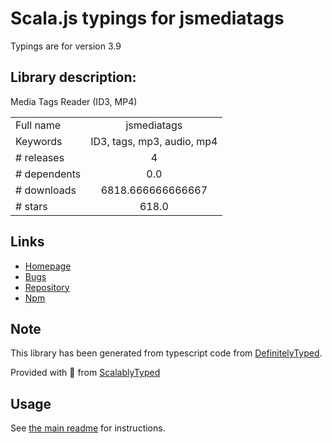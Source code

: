 
# Scala.js typings for jsmediatags

Typings are for version 3.9

## Library description:
Media Tags Reader (ID3, MP4)

|                    |                 |
| ------------------ | :-------------: |
| Full name          | jsmediatags |
| Keywords           | ID3, tags, mp3, audio, mp4 |
| # releases         | 4 |
| # dependents       | 0.0 |
| # downloads        | 6818.666666666667 |
| # stars            | 618.0 |

## Links
- [Homepage](https://github.com/aadsm/jsmediatags#readme)
- [Bugs](https://github.com/aadsm/jsmediatags/issues)
- [Repository](https://github.com/aadsm/jsmediatags)
- [Npm](https://www.npmjs.com/package/jsmediatags)
    


## Note
This library has been generated from typescript code from [DefinitelyTyped](https://definitelytyped.org).

Provided with :purple_heart: from [ScalablyTyped](https://github.com/oyvindberg/ScalablyTyped)

## Usage
See [the main readme](../../readme.md) for instructions.


